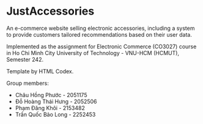 # JustAccessories

An e-commerce website selling electronic accessories, including a system to provide customers tailored recommendations based on their user data.

Implemented as the assignment for Electronic Commerce (CO3027) course in Ho Chi Minh City University of Technology - VNU-HCM (HCMUT), Semester 242.

Template by HTML Codex.

Group members:
- Châu Hồng Phước - 2051175
- Đỗ Hoàng Thái Hưng - 2052506
- Phạm Đăng Khôi - 2153482
- Trần Quốc Bảo Long - 2252453
